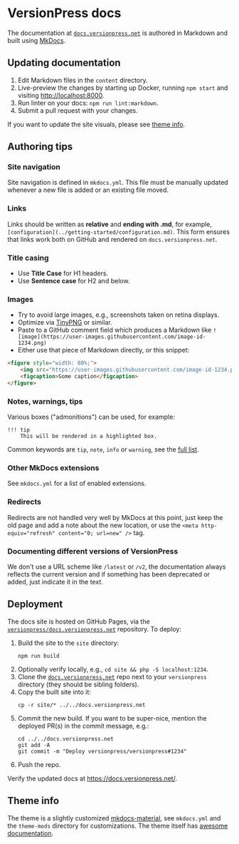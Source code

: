 # VersionPress docs

The documentation at [`docs.versionpress.net`](https://docs.versionpress.net/) is authored in Markdown and built using [MkDocs](https://www.mkdocs.org/).

## Updating documentation

1. Edit Markdown files in the `content` directory.
2. Live-preview the changes by starting up Docker, running `npm start` and visiting <http://localhost:8000>.
3. Run linter on your docs: `npm run lint:markdown`.
4. Submit a pull request with your changes.

If you want to update the site visuals, please see [theme info](#theme-info).

## Authoring tips

### Site navigation

Site navigation is defined in `mkdocs.yml`. This file must be manually updated whenever a new file is added or an existing file moved.

### Links

Links should be written as **relative** and **ending with .md**, for example, `[configuration](../getting-started/configuration.md)`. This form ensures that links work both on GitHub and rendered on `docs.versionpress.net`.

### Title casing

- Use **Title Case** for H1 headers.
- Use **Sentence case** for H2 and below.

### Images

- Try to avoid large images, e.g., screenshots taken on retina displays.
- Optimize via [TinyPNG](https://tinypng.com/) or similar.
- Paste to a GitHub comment field which produces a Markdown like `![image](https://user-images.githubusercontent.com/image-id-1234.png)`
- Either use that piece of Markdown directly, or this snippet:

```html
<figure style="width: 80%;">
    <img src="https://user-images.githubusercontent.com/image-id-1234.png" alt="Alt text" />
    <figcaption>Some caption</figcaption>
</figure>
```

### Notes, warnings, tips

Various boxes ("admonitions") can be used, for example:

```
!!! tip
    This will be rendered in a highlighted box.
```

Common keywords are `tip`, `note`, `info` or `warning`, see the [full list](https://squidfunk.github.io/mkdocs-material/extensions/admonition/).

### Other MkDocs extensions

See `mkdocs.yml` for a list of enabled extensions.

### Redirects

Redirects are not handled very well by MkDocs at this point, just keep the old page and add a note about the new location, or use the `<meta http-equiv="refresh" content="0; url=new" />` tag.

### Documenting different versions of VersionPress

We don't use a URL scheme like `/latest` or `/v2`, the documentation always reflects the current version and if something has been deprecated or added, just indicate it in the text.

## Deployment

The docs site is hosted on GitHub Pages, via the [`versionpress/docs.versionpress.net`](https://github.com/versionpress/docs.versionpress.net) repository. To deploy:

1. Build the site to the `site` directory:
    ```
    npm run build
    ```
2. Optionally verify locally, e.g., `cd site && php -S localhost:1234`.
3. Clone the [`docs.versionpress.net`](https://github.com/versionpress/docs.versionpress.net) repo next to your `versionpress` directory (they should be sibling folders).
4. Copy the built site into it:
    ```
    cp -r site/* ../../docs.versionpress.net
    ```
5. Commit the new build. If you want to be super-nice, mention the deployed PR(s) in the commit message, e.g.:
    ```
    cd ../../docs.versionpress.net
    git add -A
    git commit -m "Deploy versionpress/versionpress#1234"
    ```
6. Push the repo.

Verify the updated docs at <https://docs.versionpress.net/>.

## Theme info

The theme is a slightly customized [mkdocs-material](https://squidfunk.github.io/mkdocs-material/), see `mkdocs.yml` and the `theme-mods` directory for customizations. The theme itself has [awesome documentation](https://squidfunk.github.io/mkdocs-material/).
